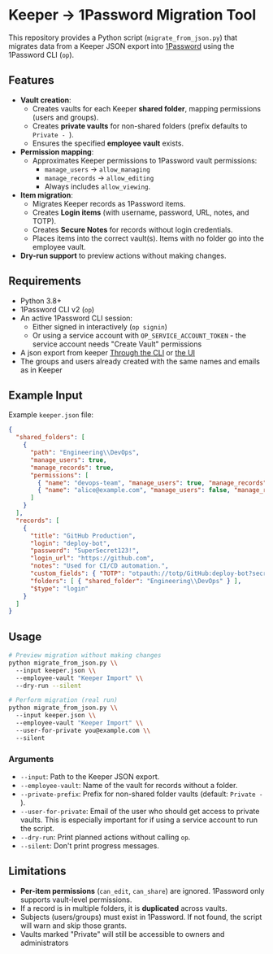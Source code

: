 # Keeper → 1Password Migration Tool

This repository provides a Python script (`migrate_from_json.py`) that migrates data from a Keeper JSON export into [1Password](https://developer.1password.com/docs/cli) using the 1Password CLI (`op`).

## Features

- **Vault creation**:
  - Creates vaults for each Keeper **shared folder**, mapping permissions (users and groups).
  - Creates **private vaults** for non-shared folders (prefix defaults to `Private - `).
  - Ensures the specified **employee vault** exists.
- **Permission mapping**:
  - Approximates Keeper permissions to 1Password vault permissions:
    - `manage_users` → `allow_managing`
    - `manage_records` → `allow_editing`
    - Always includes `allow_viewing`.
- **Item migration**:
  - Migrates Keeper records as 1Password items.
  - Creates **Login items** (with username, password, URL, notes, and TOTP).
  - Creates **Secure Notes** for records without login credentials.
  - Places items into the correct vault(s). Items with no folder go into the employee vault.
- **Dry-run support** to preview actions without making changes.

## Requirements

- Python 3.8+
- 1Password CLI v2 (`op`)
- An active 1Password CLI session:
  - Either signed in interactively (`op signin`)
  - Or using a service account with `OP_SERVICE_ACCOUNT_TOKEN` - the service account needs "Create Vault" permissions
- A json export from keeper [Through the CLI](https://docs.keeper.io/en/keeperpam/commander-cli/command-reference/import-and-export-commands#export-command) or [the UI](https://docs.keeper.io/en/user-guides/export-and-reports/vault-export)
- The groups and users already created with the same names and emails as in Keeper

## Example Input

Example `keeper.json` file:

```json
{
  "shared_folders": [
    {
      "path": "Engineering\\DevOps",
      "manage_users": true,
      "manage_records": true,
      "permissions": [
        { "name": "devops-team", "manage_users": true, "manage_records": true },
        { "name": "alice@example.com", "manage_users": false, "manage_records": true }
      ]
    }
  ],
  "records": [
    {
      "title": "GitHub Production",
      "login": "deploy-bot",
      "password": "SuperSecret123!",
      "login_url": "https://github.com",
      "notes": "Used for CI/CD automation.",
      "custom_fields": { "TOTP": "otpauth://totp/GitHub:deploy-bot?secret=JBSWY3DPEHPK3PXP&issuer=GitHub" },
      "folders": [ { "shared_folder": "Engineering\\DevOps" } ],
      "$type": "login"
    }
  ]
}
```

## Usage

```bash
# Preview migration without making changes
python migrate_from_json.py \\
  --input keeper.json \\
  --employee-vault "Keeper Import" \\
  --dry-run --silent

# Perform migration (real run)
python migrate_from_json.py \\
  --input keeper.json \\
  --employee-vault "Keeper Import" \\
  --user-for-private you@example.com \\
  --silent
```

### Arguments

- `--input`: Path to the Keeper JSON export.
- `--employee-vault`: Name of the vault for records without a folder.
- `--private-prefix`: Prefix for non-shared folder vaults (default: `Private - `).
- `--user-for-private`: Email of the user who should get access to private vaults. This is especially important for if using a service account to run the script.
- `--dry-run`: Print planned actions without calling `op`.
- `--silent`: Don't print progress messages.

## Limitations

- **Per-item permissions** (`can_edit`, `can_share`) are ignored. 1Password only supports vault-level permissions.
- If a record is in multiple folders, it is **duplicated** across vaults.
- Subjects (users/groups) must exist in 1Password. If not found, the script will warn and skip those grants.
- Vaults marked "Private" will still be accessible to owners and administrators
